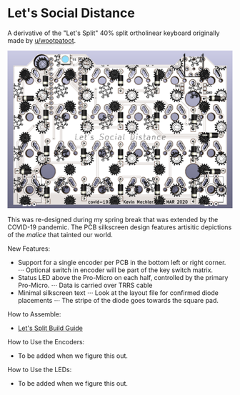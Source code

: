# Let's Social Distance

A derivative of the "Let's Split" 40% split ortholinear keyboard originally made by [u/wootpatoot](https://www.reddit.com/user/wootpatoot/).

![alt text](https://github.com/KevinMechler/Let-s-Social-Distance/blob/master/readme_resources/PCB_Front.PNG)

This was re-designed during my spring break that was extended by the COVID-19 pandemic.
The PCB silkscreen design features artisitic depictions of the _malice_ that tainted our world.

New Features:
* Support for a single encoder per PCB in the bottom left or right corner.
⋅⋅⋅ Optional switch in encoder will be part of the key switch matrix.
* Status LED above the Pro-Micro on each half, controlled by the primary Pro-Micro.
⋅⋅⋅ Data is carried over TRRS cable
* Minimal silkscreen text 
⋅⋅⋅ Look at the layout file for confirmed diode placements
⋅⋅⋅ The stripe of the diode goes towards the square pad.

How to Assemble:
* [Let's Split Build Guide](https://github.com/nicinabox/lets-split-guide)

How to Use the Encoders:
* To be added when we figure this out.

How to Use the LEDs:
* To be added when we figure this out.

